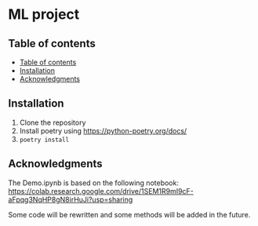 # ML project

## Table of contents
- [Table of contents](#table-of-contents)
- [Installation](#installation)
- [Acknowledgments](#acknowledgments)

## Installation
1. Clone the repository
2. Install poetry using https://python-poetry.org/docs/
3. ```poetry install```

## Acknowledgments
The Demo.ipynb is based on the following notebook: https://colab.research.google.com/drive/1SEM1R9mI9cF-aFpqg3NqHP8gN8irHuJi?usp=sharing

Some code will be rewritten and some methods will be added in the future.
